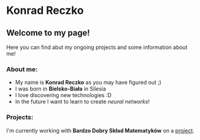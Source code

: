 # Konrad Reczko  
## Welcome to my page!  
Here you can find abut my ongoing projects and some information about me!  
### About me:
- My name is **Konrad Reczko** as you may have figured out ;)
- I was born in **Bielsko-Biała** in Silesia
- I love discovering new technologies :D
- In the future I want to learn to create *neural networks*!


### Projects:
I'm currently working with **Bardzo Dobry Skład Matematyków** on a [project](https://github.com/AGH-Narzedzia-Informatyczne-2021-2022/Bardzo-Dobry-Sklad-Matematykow).

